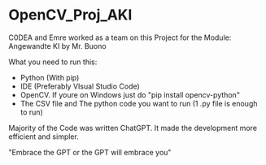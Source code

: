 # OpenCV_Proj_AKI
C0DEA and Emre worked as a team on this Project for the Module: Angewandte KI by Mr. Buono

What you need to run this:
- Python (With pip)
- IDE (Preferably VIsual Studio Code)
- OpenCV. If youre on Windows just do "pip install opencv-python"
- The CSV file and The python code you want to run (1 .py file is enough to run)

Majority of the Code was written ChatGPT. It made the development more efficient and simpler. 


"Embrace the GPT or the GPT will embrace you"
